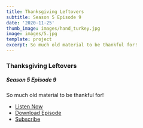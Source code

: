 ```yaml
---
title: Thanksgiving Leftovers
subtitle: Season 5 Episode 9
date: '2020-11-25'
thumb_image: images/hand_turkey.jpg
image: images/5.jpg
template: project
excerpt: So much old material to be thankful for!
---
```

### Thanksgiving Leftovers

##### Season 5 Episode 9

So much old material to be thankful for!

* [Listen Now](https://directory.libsyn.com/episode/index/id/16962563)
* [Download Episode](https://traffic.libsyn.com/secure/ashinnshow/A_Shinn_Show_Season_5_9.mp3)
* [Subscribe](http://ashinnshow.com/rss)